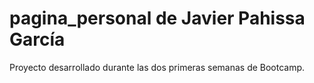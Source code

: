 # pagina_personal de Javier Pahissa García

Proyecto desarrollado durante las dos primeras semanas de Bootcamp.
